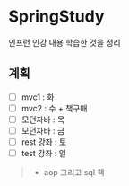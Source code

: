 # SpringStudy

인프런 인강 내용 학습한 것을 정리

## 계획

- [ ] mvc1 : 화  
- [ ] mvc2 : 수 + 책구매
- [ ] 모던자바 : 목
- [ ] 모던자바 : 금
- [ ] rest 강좌 : 토
- [ ] test 강좌 : 일

> - aop 그리고 sql 책